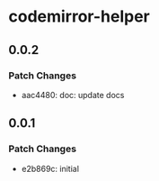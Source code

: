 # codemirror-helper

## 0.0.2

### Patch Changes

- aac4480: doc: update docs

## 0.0.1

### Patch Changes

- e2b869c: initial
